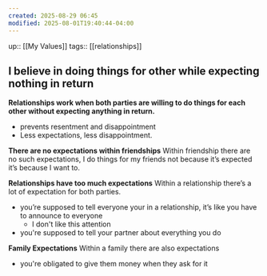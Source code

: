 ```yaml
---
created: 2025-08-29 06:45
modified: 2025-08-01T19:40:44-04:00
---
```

up:: [[My Values]]
tags:: [[relationships]]
## I believe in doing things for other while expecting nothing in return

<!--
Define the behaviors that align with this value. These actions will guide you back, when you fall off track. Be sure to include the “why” behind each. -->


**Relationships work when both parties are willing to do things for each other without expecting anything in return.**
- prevents resentment and disappointment
- Less expectations, less disappointment.

**There are no expectations within  friendships**
Within friendship there are no such expectations, I do things for my friends not because it’s expected it’s because I want to. 

**Relationships have too much expectations**
Within a relationship there’s a lot of expectation for both parties. 
- you’re supposed to tell everyone your in a relationship, it’s like you have to announce to everyone
	- I don't like this attention
- you're supposed to tell your partner about everything you do

**Family Expectations**
Within a family there are also expectations
- you're obligated to give them money when they ask for it
	
